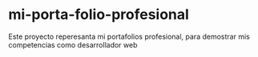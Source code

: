 # mi-porta-folio-profesional
Este proyecto reperesanta mi portafolios profesional, para demostrar mis competencias como desarrollador web

